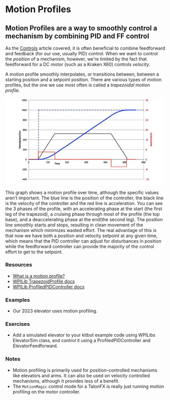 # Motion Profiles

## Motion Profiles are a way to smoothly control a mechanism by combining PID and FF control

As the [Controls](3.1_ControlsIntro.md) article covered, it is often beneficial to combine feedforward and feedback (for our use, usually PID) control.
When we want to control the _position_ of a mechanism, however, we're limited by the fact that feedforward for a DC motor (such as a Kraken X60) controls _velocity_.

A motion profile smoothly interpolates, or transitions between, between a starting position and a setpoint position.
There are various types of motion profiles, but the one we use most often is called a _trapezoidal motion profile_.

![An illustration of a trapezoidal motion profile](../../Assets/MotionProfileExample.webp)

This graph shows a motion profile over time, although the specific values aren't important.
The blue line is the position of the controller, the black line is the velocity of the controller and the red line is acceleration.
You can see the 3 phases of the profile, with an accelerating phase at the start (the first leg of the trapezoid), a cruising phase through most of the profile (the top base), and a deaccelerating phase at the end(the second leg).
The position line smoothly starts and stops, resulting in clean movement of the mechanism which minimizes wasted effort.
The real advantage of this is that now we have both a position and velocity setpoint at any given time, which means that the PID controller can adjust for disturbances in position while the feedforward controller can provide the majority of the control effort to get to the setpoint.

### Resources

- [What is a motion profile?](https://www.motioncontroltips.com/what-is-a-motion-profile/)
- [WPILib TrapezoidProfile docs](https://docs.wpilib.org/en/stable/docs/software/advanced-controls/controllers/trapezoidal-profiles.html)
- [WPILib ProfiledPIDController docs](https://docs.wpilib.org/en/stable/docs/software/advanced-controls/controllers/profiled-pidcontroller.html)

### Examples

- Our 2023 elevator uses motion profiling.

### Exercises

- Add a simulated elevator to your kitbot example code using WPILibs ElevatorSim class, and control it using a ProfiledPIDController and ElevatorFeedforward.

### Notes

- Motion profiling is primarily used for position-controlled mechanisms like elevators and arms.
  It can also be used on velocity controlled mechanisms, although it provides less of a benefit.
- The `MotionMagic` control mode for a TalonFX is really just running motion profiling on the motor controller.
